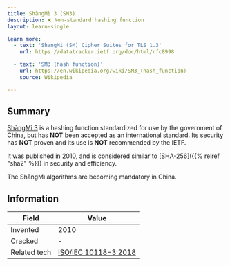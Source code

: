 ```yaml
---
title: ShāngMì 3 (SM3)
description: ❌ Non-standard hashing function
layout: learn-single

learn_more:
  - text: 'ShangMi (SM) Cipher Suites for TLS 1.3'
    url: https://datatracker.ietf.org/doc/html/rfc8998

  - text: 'SM3 (hash function)'
    url: https://en.wikipedia.org/wiki/SM3_(hash_function)
    source: Wikipedia

---
```


## Summary

[ShāngMì 3][SM3] is a hashing function standardized for use by the government of China, but has **NOT** been accepted as an international standard. Its security has **NOT** proven and its use is **NOT** recommended by the IETF.

It was published in 2010, and is considered similar to [SHA-256]({{% relref "sha2" %}}) in security and efficiency.

The ShāngMì algorithms are becoming mandatory in China.

## Information

| Field        | Value                  |
|--------------|------------------------|
| Invented     | 2010                   |
| Cracked      | -                      |
| Related tech | [ISO/IEC 10118-3:2018] |

[ISO/IEC 10118-3:2018]: https://www.iso.org/standard/67116.html
[SM3]: https://datatracker.ietf.org/doc/html/draft-sca-cfrg-sm3
